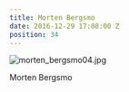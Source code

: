 ```yaml
---
title: Morten Bergsmo
date: 2016-12-29 17:08:00 Z
position: 34
---
```


![morten_bergsmo04.jpg](/uploads/morten_bergsmo04.jpg)

Morten Bergsmo
